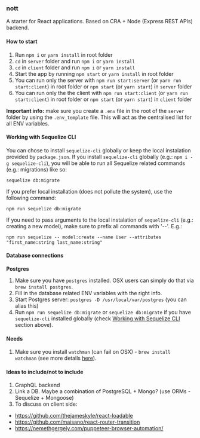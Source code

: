 ### nott

A starter for React applications. Based on CRA + Node (Express REST APIs) backend.

#### How to start

1. Run `npm i` or `yarn install` in root folder
2. `cd` in `server` folder and run `npm i` or `yarn install`
3. `cd` in `client` folder and run `npm i` or `yarn install`
4. Start the app by running `npm start` or `yarn install` in root folder
5. You can run only the server with `npm run start:server` (or `yarn run start:client`) in root folder or `npm start` (or `yarn start`) in `server` folder
6. You can run only the the client with `npm run start:client` (or `yarn run start:client`) in root folder or `npm start` (or `yarn start`) in `client` folder

**Important info:** make sure you create a `.env` file in the root of the `server` folder by using the `.env_template` file. This will act as the centralised list for all ENV variables.

#### Working with Sequelize CLI

You can chose to install `sequelize-cli` globally or keep the local instalation provided by `package.json`. If you install `sequelize-cli` globally (e.g.: `npm i -g sequelize-cli`), you will be able to run all Sequelize related commands (e.g.: migrations) like so:

    sequelize db:migrate

If you prefer local installation (does not pollute the system), use the following command:

    npm run sequelize db:migrate

If you need to pass arguments to the local instalation of `sequelize-cli` (e.g.: creating a new model), make sure to prefix all commands with '--'. E.g.:

    npm run sequelize -- model:create --name User --attributes "first_name:string last_name:string"

#### Database connections

**Postgres**

1. Make sure you have `postgres` installed. OSX users can simply do that via `brew install postgres`.
2. Fill in the database related ENV variables with the right info.
3. Start Postgres server: `postgres -D /usr/local/var/postgres` (you can alias this)
4. Run `npm run sequelize db:migrate` or `sequelize db:migrate` if you have `sequelize-cli` installed globally (check [Working with Sequelize CLI](https://github.com/r31gN/nott/tree/db_postgres_sequelize#working-with-sequelize-cli) section above).

#### Needs

1. Make sure you install `watchman` (can fail on OSX) - `brew install watchman` (see more details [here](https://github.com/facebookincubator/create-react-app/issues/871)).

#### Ideas to include/not to include

1. GraphQL backend
2. Link a DB. Maybe a combination of PostgreSQL + Mongo? (use ORMs - Sequelize + Mongoose)
3. To discuss on client side:

* https://github.com/thejameskyle/react-loadable
* https://github.com/maisano/react-router-transition
* https://nemethgergely.com/puppeteer-browser-automation/
